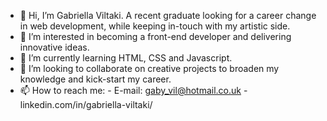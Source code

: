- 👋 Hi, I’m Gabriella Viltaki. A recent graduate looking for a career change in web development, while keeping in-touch with my artistic side.
- 👀 I’m interested in becoming a front-end developer and delivering innovative ideas.
- 🌱 I’m currently learning HTML, CSS and Javascript.
- 💞️ I’m looking to collaborate on creative projects to broaden my knowledge and kick-start my career.
- 📫 How to reach me:
          - E-mail: gaby_vil@hotmail.co.uk
          -linkedin.com/in/gabriella-viltaki/

<!---
GViltaki/GViltaki is a ✨ special ✨ repository because its `README.md` (this file) appears on your GitHub profile.
You can click the Preview link to take a look at your changes.
--->
